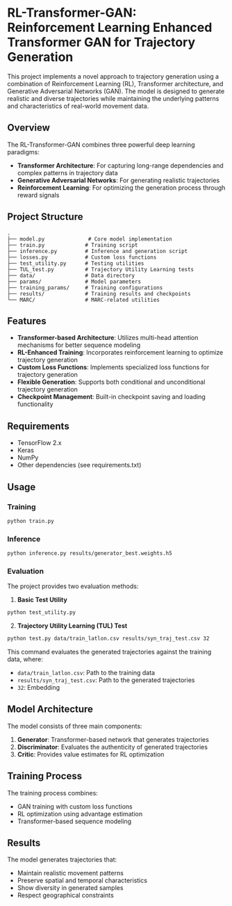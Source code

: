 # RL-Transformer-GAN: Reinforcement Learning Enhanced Transformer GAN for Trajectory Generation

This project implements a novel approach to trajectory generation using a combination of Reinforcement Learning (RL), Transformer architecture, and Generative Adversarial Networks (GAN). The model is designed to generate realistic and diverse trajectories while maintaining the underlying patterns and characteristics of real-world movement data.

## Overview

The RL-Transformer-GAN combines three powerful deep learning paradigms:
- **Transformer Architecture**: For capturing long-range dependencies and complex patterns in trajectory data
- **Generative Adversarial Networks**: For generating realistic trajectories
- **Reinforcement Learning**: For optimizing the generation process through reward signals

## Project Structure

```
.
├── model.py              # Core model implementation
├── train.py             # Training script
├── inference.py         # Inference and generation script
├── losses.py            # Custom loss functions
├── test_utility.py      # Testing utilities
├── TUL_test.py          # Trajectory Utility Learning tests
├── data/                # Data directory
├── params/              # Model parameters
├── training_params/     # Training configurations
├── results/             # Training results and checkpoints
└── MARC/                # MARC-related utilities
```

## Features

- **Transformer-based Architecture**: Utilizes multi-head attention mechanisms for better sequence modeling
- **RL-Enhanced Training**: Incorporates reinforcement learning to optimize trajectory generation
- **Custom Loss Functions**: Implements specialized loss functions for trajectory generation
- **Flexible Generation**: Supports both conditional and unconditional trajectory generation
- **Checkpoint Management**: Built-in checkpoint saving and loading functionality

## Requirements

- TensorFlow 2.x
- Keras
- NumPy
- Other dependencies (see requirements.txt)

## Usage

### Training

```bash
python train.py
```

### Inference

```bash
python inference.py results/generator_best.weights.h5
```

### Evaluation

The project provides two evaluation methods:

1. **Basic Test Utility**
```bash
python test_utility.py
```

2. **Trajectory Utility Learning (TUL) Test**
```bash
python test.py data/train_latlon.csv results/syn_traj_test.csv 32
```
This command evaluates the generated trajectories against the training data, where:
- `data/train_latlon.csv`: Path to the training data
- `results/syn_traj_test.csv`: Path to the generated trajectories
- `32`: Embedding

## Model Architecture

The model consists of three main components:
1. **Generator**: Transformer-based network that generates trajectories
2. **Discriminator**: Evaluates the authenticity of generated trajectories
3. **Critic**: Provides value estimates for RL optimization

## Training Process

The training process combines:
- GAN training with custom loss functions
- RL optimization using advantage estimation
- Transformer-based sequence modeling

## Results

The model generates trajectories that:
- Maintain realistic movement patterns
- Preserve spatial and temporal characteristics
- Show diversity in generated samples
- Respect geographical constraints

